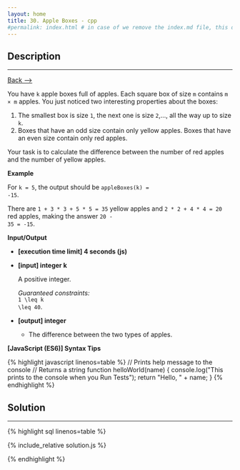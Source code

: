 ```yaml
---
layout: home
title: 30. Apple Boxes - cpp
#permalink: index.html # in case of we remove the index.md file, this doc will be the index page
---
```


<div class="row">
<div class="columnStmt" markdown="1">

## Description

---

[Back --> ](../README.md)

You have <code>k</code> apple boxes full of apples. Each square box of size <code>m</code> contains <code>m × m</code> apples. You just noticed two interesting properties about the boxes:

1. The smallest box is size <code>1</code>, the next one is size <code>2</code>,..., all the way up to size <code>k</code>.
1. Boxes that have an odd size contain only yellow apples. Boxes that have an even size contain only red apples.

Your task is to calculate the difference between the number of red apples and the number of yellow apples.

**Example**

For <code>k = 5</code>, the output should be
<code>appleBoxes(k) = -15</code>.

There are <code>1 + 3 \* 3 + 5 \* 5 = 35</code> yellow apples and <code>2 \* 2 + 4 \* 4 = 20</code> red apples, making the answer <code>20 - 35 = -15</code>.

**Input/Output**

- **[execution time limit] 4 seconds (js)**

- **[input] integer k**

  A positive integer.

  _Guaranteed constraints:_<br>
  <code type='math/tex'>1 \leq k \leq 40</code>.

- **[output] integer**
  - The difference between the two types of apples.

**[JavaScript (ES6)] Syntax Tips**

{% highlight javascript linenos=table %}
// Prints help message to the console
// Returns a string
function helloWorld(name) {
console.log("This prints to the console when you Run Tests");
return "Hello, " + name;
}
{% endhighlight %}

</div>
<div class="columnSol" markdown="1">

## Solution

---

{% highlight sql linenos=table %}

{% include_relative solution.js %}

{% endhighlight %}

</div>
</div>
